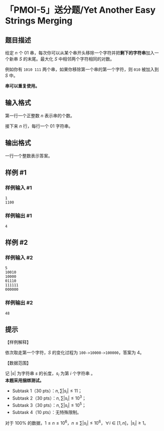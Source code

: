 # 「PMOI-5」送分题/Yet Another Easy Strings Merging

## 题目描述

给定 $n$ 个 01 串，每次你可以从某个串开头移除一个字符并把**剩下的字符串**加入一个新串 $S$ 的末尾。最大化 $S$ 中相邻两个字符相同的对数。

例如你有 `1010 111` 两个串，如果你移除第一个串的第一个字符，则 `010` 被加入到 $S$ 中。

**串可以重复使用。**

## 输入格式

第一行一个正整数 $n$ 表示串的个数。

接下来 $n$ 行，每行一个 01 字符串。

## 输出格式

一行一个整数表示答案。



## 样例 #1

### 样例输入 #1
```
1
1100
```

### 样例输出 #1

```
4
```

## 样例 #2

### 样例输入 #2
```
5
10010
10000
01110
111111
000000
```

### 样例输出 #2

```
48
```

## 提示

【样例解释】

依次取走第一个字符，$S$ 的变化过程为 `100->10000->100000`，答案为 $4$。

【数据范围】

记 $|s|$ 为字符串 $s$ 的长度，$s_i$ 为第 $i$ 个字符串  。    
**本题采用捆绑测试。**

- Subtask 1（30 pts）：$n,\sum|s_i|\le 11$；
- Subtask 2（30 pts）：$n,\sum|s_i|\le 10^3$；
- Subtask 3（30 pts）：$n,\sum|s_i|\le 10^5$；
- Subtask 4（10 pts）：无特殊限制。   

对于 $100\%$ 的数据，$1\le n\le 10^6$，$n\le \sum |s_i|\le 10^6$，$\forall i\in [1,n]$，$|s_i|\ge 1$。


